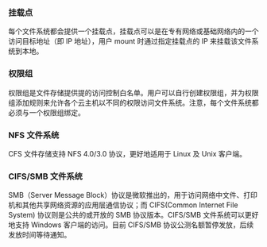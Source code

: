 ### 挂载点
每个文件系统都会提供一个挂载点，挂载点可以是在专有网络或基础网络内的一个访问目标地址（即 IP 地址），用户 mount 时通过指定挂载点的 IP 来挂载该文件系统到本地。
### 权限组
权限组是文件存储提供提的访问控制白名单。用户可以自行创建权限组，并为权限组添加规则来允许各个云主机以不同的权限访问文件系统。注意，每个文件系统都必须与一个权限组绑定。
### NFS 文件系统  
CFS 文件存储支持 NFS 4.0/3.0 协议，更好地适用于 Linux 及 Unix 客户端。  
### CIFS/SMB 文件系统  
SMB（Server Message Block）协议是微软推出的，用于访问网络中文件、打印机和其他共享网络资源的应用层通信协议；而 CIFS(Common Internet File System) 协议则是公共的或开放的 SMB 协议版本。CIFS/SMB 文件系统可以更好地支持 Windows 客户端的访问。目前 CIFS/SMB 协议公测名额暂停发放，后续发放时间等待通知。
